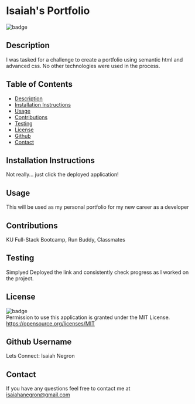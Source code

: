# Isaiah's Portfolio

  ![badge](https://img.shields.io/badge/license-MIT-important)

  ## Description
  I was tasked for a challenge to create a portfolio using semantic html and advanced css. No other technologies were used in the process.

  ## Table of Contents
  - [Description](#Description)
  - [Installation Instructions](#Installation)
  - [Usage](#Usage)
  - [Contributions](#Contributions)
  - [Testing](#Tests)
  - [License](#License)
  - [Github](#Github)
  - [Contact](#Contact)

  ## Installation Instructions
  Not really... just click the deployed application!

  ## Usage
  This will be used as my personal portfolio for my new career as a developer

  ## Contributions
  KU Full-Stack Bootcamp, Run Buddy, Classmates

  ## Testing
  Simplyed Deployed the link and consistently check progress as I worked on the project.

  ## License
  ![badge](https://img.shields.io/badge/license-MIT-important)
  <br>
  Permission to use this application is granted under the MIT License. <https://opensource.org/licenses/MIT>

  ## Github Username
  Lets Connect: Isaiah Negron

  ## Contact
  If you have any questions feel free to contact me at <a href='mailto:isaiahanegron@gmail.com'>isaiahanegron@gmail.com</a>
